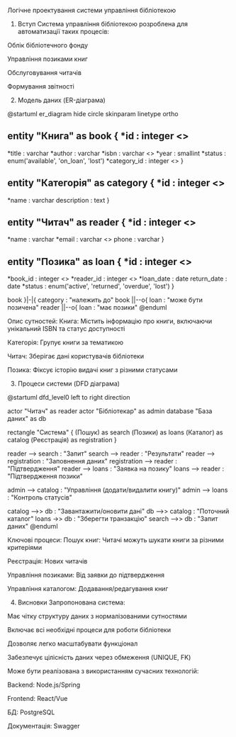 Логічне проектування системи управління бібліотекою

1. Вступ
Система управління бібліотекою розроблена для автоматизації таких процесів:

Облік бібліотечного фонду

Управління позиками книг

Обслуговування читачів

Формування звітності


2. Модель даних (ER-діаграма)

@startuml er_diagram
hide circle
skinparam linetype ortho

entity "Книга" as book {
  *id : integer <<PK>>
  --
  *title : varchar
  *author : varchar
  *isbn : varchar <<UNIQUE>>
  *year : smallint
  *status : enum('available', 'on_loan', 'lost')
  *category_id : integer <<FK>>
}

entity "Категорія" as category {
  *id : integer <<PK>>
  --
  *name : varchar
  description : text
}

entity "Читач" as reader {
  *id : integer <<PK>>
  --
  *name : varchar
  *email : varchar <<UNIQUE>>
  phone : varchar
}

entity "Позика" as loan {
  *id : integer <<PK>>
  --
  *book_id : integer <<FK>>
  *reader_id : integer <<FK>>
  *loan_date : date
  return_date : date
  *status : enum('active', 'returned', 'overdue', 'lost')
}

book }|-|{ category : "належить до"
book ||--o{ loan : "може бути позичена"
reader ||--o{ loan : "має позики"
@enduml


Опис сутностей:
Книга: Містить інформацію про книги, включаючи унікальний ISBN та статус доступності

Категорія: Групує книги за тематикою

Читач: Зберігає дані користувачів бібліотеки

Позика: Фіксує історію видачі книг з різними статусами



3. Процеси системи (DFD діаграма)

@startuml dfd_level0
left to right direction

actor "Читач" as reader
actor "Бібліотекар" as admin
database "База даних" as db

rectangle "Система" {
  (Пошук) as search
  (Позики) as loans
  (Каталог) as catalog
  (Реєстрація) as registration
}

reader --> search : "Запит"
search --> reader : "Результати"
reader --> registration : "Заповнення даних"
registration --> reader : "Підтвердження"
reader --> loans : "Заявка на позику"
loans --> reader : "Підтвердження позики"

admin --> catalog : "Управління (додати/видалити книгу)"
admin --> loans : "Контроль статусів"

catalog -->> db : "Завантажити/оновити дані"
db -->> catalog : "Поточний каталог"
loans ->> db : "Зберегти транзакцію"
search -->> db : "Запит даних"
@enduml



Ключові процеси:
Пошук книг: Читачі можуть шукати книги за різними критеріями

Реєстрація: Нових читачів

Управління позиками: Від заявки до підтвердження

Управління каталогом: Додавання/редагування книг



4. Висновки
Запропонована система:

Має чітку структуру даних з нормалізованими сутностями

Включає всі необхідні процеси для роботи бібліотеки

Дозволяє легко масштабувати функціонал

Забезпечує цілісність даних через обмеження (UNIQUE, FK)

Може бути реалізована з використанням сучасних технологій:

Backend: Node.js/Spring

Frontend: React/Vue

БД: PostgreSQL

Документація: Swagger
